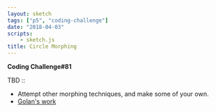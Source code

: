 ```yaml
---
layout: sketch
tags: ["p5", "coding-challenge"]
date: "2018-04-03"
scripts: 
    - sketch.js
title: Circle Morphing
---
```


**Coding Challenge#81**

TBD ::
* Attempt other morphing techniques, and make some of your own.
* [Golan's work](https://github.com/golanlevin/circle-morphing)